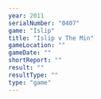 ```yaml
---
year: 2011
serialNumber: "0407" 
game: "Islip"
title: "Islip v The Min"
gameLocation: ""
gameDate: ""
shortReport: ""
result: ""
resultType: ""
type: "game"
---
```

